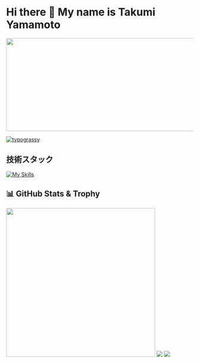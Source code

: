 # Hi there 👋 My name is Takumi Yamamoto

<p >
  <img src="https://github.com/user-attachments/assets/09462770-ee0f-4a28-bced-6df0cb97d4d3" width="712" height="250">
</p>

[![typograssy](https://typograssy.deno.dev/api?text=Takumi%20Yamamoto&20&l0=000&l1=bfdbfe&l2=93c5fd&l3=60a5fa&l4=3b82f6&comment=Welcome%20my%20profile!&bg=000)](https://github.com/takumiyamamoto0924/typograssy)

## 技術スタック

[![My Skills](https://skillicons.dev/icons?i=js,ts,nodejs,react,vue,prisma,tailwind,docker,aws,vim,vscode,git&perline=7)](https://skillicons.dev)

## 📊 GitHub Stats & Trophy

<img src="https://github-readme-stats.vercel.app/api?username=takumiyamamoto0924&show_icons=true&locale=en&theme=tokyonight" width="400" />

<img src="https://github-readme-stats.vercel.app/api/top-langs?username=takumiyamamoto0924&show_icons=true&locale=en&layout=compact&theme=tokyonight"/>

<img src="https://github-profile-trophy.vercel.app/?username=takumiyamamoto0924&theme=tokyonight&no-bg=true" />
